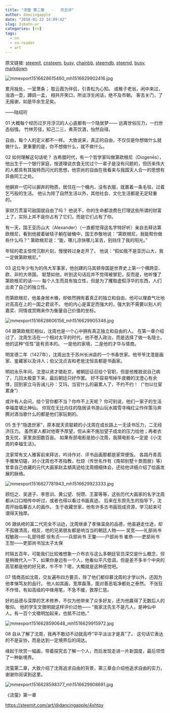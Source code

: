 ```yaml
---
title: "流萤 第二章   -   月旦评"
author: dancingapple
date: "2018-01-22 14:09:42"
slug: 3sbatn-or
categories: [cn]
tags: 
  - cn
  - cn-reader
  - art
---
```


原文链接: [steemit](https://steemit.com), [cnsteem](https://cnsteem.com), [busy](https://busy.org), [chainbb](https://chainbb.com), [steemdb](https://steemdb.com), [steemd](https://steemd.com), [busy](https://busy.org), [markdown](https://raw.githubusercontent.com/pzhaonet/steem_dancingapple/master/content/post/3sbatn-or.md)

![mmexport1516628615460_mh1516629902416.jpg](https://steemitimages.com/DQmadGxjBcXXfKxrqbMKYdrRw9vNm8U1yBWJvbXv7ceNqeW/mmexport1516628615460_mh1516629902416.jpg)

累月独处，一室萧条；
取云霞为伴侣，引青松为心知。
或稚子老翁，闲中来过，浊酒一壶，蹲鸱一盂，
相共开笑口，所谈浮生闲话，绝不及市朝。
客去关门，了无报谢，如是毕余生足矣。

——陆绍珩

01
大概每个经历过岁月浮沉的人心底都有一个隐居梦——
远离世俗压力，一扫世态俗情。
竹林芳径，知己二三，煮茶饮酒，怡然自得。

自由，每个人的定义都不一样。
大致说来，真正的自由，不仅仅是你想做什么就做什么，更重要的是，你不想做什么，就不做什么。

02
如何理解这句话呢？
古希腊时代，有一个哲学家叫做第欧根尼（Diogenēs），他出生于一个银行家庭，按道理说衣食无忧过个一辈子是没有问题的，但历来伟大的人都具有其独特而闪光的思想，他崇尚的自由在我看来与我国天人合一的思想有异曲同工之处。

他摒弃一切可以摒弃的物质，居住在一个桶内，没有衣服，就裹着一条毛毯，过着乞丐般的生活。
他认为除了自然生活以外，其他社会、文化生活都是无足轻重的。

家财万贯富可敌国就自由了吗？
他说不，你的生命都浪费在打理这些所谓的财富上了，实际上并不是你占有了它们，而是它们占有了你。

有一天，国王亚历山大（Alexander）（一直都觉得这名字特好听）亲自去拜访第欧根尼，看到他披着破毯子躺在破桶中，国王恭敬地说：“第欧根尼，我能帮你做些什么吗？”
第欧根尼说：“能，哪儿凉快哪儿呆去，别挡住了我的阳光。”

年轻的君主惊愕沉默片刻，慢慢转过身走开了。
他说：“假如我不是亚历山大，我一定做第欧根尼。”

03
这位年少有为的伟大军事家，他创建的马其顿帝国是世界史上第一个横跨亚、欧、非的大帝国。
聪慧如他，听到这句话后并不觉得被冒犯，反而是，他听懂了第欧根尼的话——
每个人生而具有独立性，但是为了攫取虚假浮华的东西，人们出卖了自己的独立性。

而第欧根尼，他虽身居木桶，却依然拥有着真正的独立和自由，他可以理直气壮地对高高在上的一国之君说不。
他的内心是富足而强大的，强大到不需要以别人的嘉奖、同情或赏赐来作为衡量自己价值的坐标。

![mmexport1516628606156_mh1516629905346.jpg](https://steemitimages.com/DQmXx2o1n4X9QNWRLAJbC9cqufYbMyF1CHZvwLVf7e4Shmt/mmexport1516628606156_mh1516629905346.jpg)

04
跟第欧根尼相似，沈周也是一个心中拥有真正独立和自由的人。
在第一章介绍过了，沈周生活在一个相对太平的时代，他不卷入政治，而是选择了做一名隐士。
他的这种“任性”是有资本的。
一是他的家境，二是他的才华与情商。


明宣德二年（1427年），沈周出生于苏州长洲县的一个书香世家。他爷爷沈澄是画家、鉴藏家以及诗人；伯父沈贞吉和老爸沈恒吉都是书画家。

明初永乐年间，沈澄以贤才徵赴京，被朝廷征召给个官职，但是他推脱说自己病了，几回太极耍下来，最后朝廷只好作罢。
好不容易甩掉牛皮糖的沈澄心有余悸，回到家立马告诫儿孙：艾玛，当官什么的最累人了，不约不约！（“勿以仕宦累身”）

或许有人会问，给个官你都不当？你咋不上天呢？
你可别说，他们一家子的生活幸福度堪比神仙。
你现在无比向往的隐居读书游山玩水踏雪寻梅红尘作伴策马奔腾对酒当歌什么的都是他们家玩剩的。

05
生于“隐逸世家”，原本就天资聪颖的小沈周在成长路上一无读书压力，二无经济压力。
虽然家人都对他寄予厚望，但从来不施加望子成龙的压力给他；再者衣食无忧，家里良田数百亩。
如果有部电影是拍小沈周，我猜电影名一定是《小沈周的幸福生活》。

沈家常有文人雅客前来拜访，吟诗作对、评书品画那都是家常便饭。
各路丹青高手雅聚切磋，对小沈周也不吝指教，杜琼（传世名作有《南邨别墅十景图册》等）曾拿自己收藏的元代大画家赵孟頫真迹给沈周细细体会，还给他详细介绍了绘画发展的脉络。

![mmexport1516627781943_mh1516629923333.jpg](https://steemitimages.com/DQmWUHqou6pGXgNDjgcGiTuhx75qhdXjffMUQTyYv1sidVr/mmexport1516627781943_mh1516629923333.jpg)

顾恺之、吴道子、李思训、黄公望、倪瓒、王蒙等等，这些历代大画家的名字沈周都从口口相传中听过，或者也得以看过书画真迹。
后来在东原先生的指导下，沈周开始临摹古人的画作。
生于收藏世家，他有许多古书画现成资源，学习起来可谓得天独厚。

06
跟纨绔的富二代完全不沾边，沈周继承了孝悌温良的品德，他虽避走仕途，却不孤傲清高，相反，他的兄弟朋友都是响当当的朝廷人物——
吴宽——礼部尚书
程敏政——礼部侍郎
徐有贞——兵部尚书
王鏊——户部尚书
崔恭——吏部尚书
王恕——吏部尚书加太子太保

时隔五百年，可能我们比较难想象一介布衣与这么多朝廷官员深交是什么概念，但是稍微代入一下，如果你身边有一个人，他看似平凡低调，但是差不多半个中央的高官都是他的好兄弟，牛不牛？嗯，大概就是这种感觉吧。

07
情商高如沈周，交友遍布四方要员，除了他们都仰慕沈周的才学以外，还因为他孝悌笃友的品行。
他人如其画，宽厚磊落，面对善恶垢净都处之泰然。
不张狂不作怪，有如高级的中锋用笔，不急不缓，敦厚仁慈。

好的品德与深厚的艺术修养，不仅为他带来了众多好友，还为他赢得了无数后人的敬仰。
他的学生文徵明就这样评价过他——
“我家沈先生不是凡人，是神仙中人。有一百个文徵明加起来，也抵不过他。”

![mmexport1516628590648_mh1516629915972.jpg](https://steemitimages.com/DQmVBnbBNqRRd8RFXR1pmL5YsBXW7tG3JqfaHJKWDSAAxyA/mmexport1516628590648_mh1516629915972.jpg)

08
自从了解了沈周，我再不敢动不动就高呼“平平淡淡才是真”了。
这句话它表达的不是妥协，而是达到一定境界后的阔达。

缘起于欣赏一幅画，带着探究去了解一个人，而后发现走进一片新国度，最后领悟了一种新境界。

流萤第二章，大致介绍了沈周追求自由的背景，第三章会介绍他追求自由的实力，谢谢你阅读到这里。

![mmexport1516628598377_mh1516629908691.jpg](https://steemitimages.com/DQmXzsSBNGYDV1xN3SmgFEsJVWwvhCUSE5z1SeFszQPg4hW/mmexport1516628598377_mh1516629908691.jpg)



《流萤》第一章

https://steemit.com/art/@dancingapple/4xhtpy
